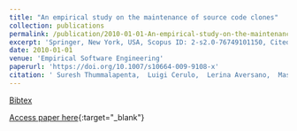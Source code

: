 ```yaml
---
title: "An empirical study on the maintenance of source code clones"
collection: publications
permalink: /publication/2010-01-01-An-empirical-study-on-the-maintenance-of-source-code-clones
excerpt: 'Springer, New York, USA, Scopus ID: 2-s2.0-76749101150, Cited by: 105'
date: 2010-01-01
venue: 'Empirical Software Engineering'
paperurl: 'https://doi.org/10.1007/s10664-009-9108-x'
citation: ' Suresh Thummalapenta,  Luigi Cerulo,  Lerina Aversano,  Massimiliano Di Penta, &quot;An empirical study on the maintenance of source code clones.&quot; Empirical Software Engineering, 2010.'
---
```

[Bibtex](https://dblp.org/rec/bib/journals/ese/ThummalapentaCAP10)

[Access paper here](https://doi.org/10.1007/s10664-009-9108-x){:target="_blank"}
